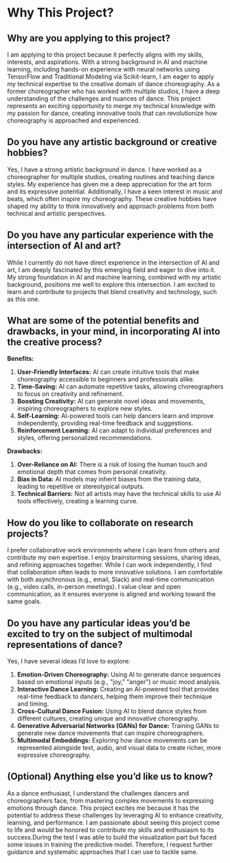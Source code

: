 # Why This Project?

## Why are you applying to this project?
I am applying to this project because it perfectly aligns with my skills, interests, and aspirations. With a strong background in AI and machine learning, including hands-on experience with neural networks using TensorFlow and Traditional Modeling via Scikit-learn, I am eager to apply my technical expertise to the creative domain of dance choreography. As a former choreographer who has worked with multiple studios, I have a deep understanding of the challenges and nuances of dance. This project represents an exciting opportunity to merge my technical knowledge with my passion for dance, creating innovative tools that can revolutionize how choreography is approached and experienced.

## Do you have any artistic background or creative hobbies?
Yes, I have a strong artistic background in dance. I have worked as a choreographer for multiple studios, creating routines and teaching dance styles. My experience has given me a deep appreciation for the art form and its expressive potential. Additionally, I have a keen interest in music and beats, which often inspire my choreography. These creative hobbies have shaped my ability to think innovatively and approach problems from both technical and artistic perspectives.

## Do you have any particular experience with the intersection of AI and art?
While I currently do not have direct experience in the intersection of AI and art, I am deeply fascinated by this emerging field and eager to dive into it. My strong foundation in AI and machine learning, combined with my artistic background, positions me well to explore this intersection. I am excited to learn and contribute to projects that blend creativity and technology, such as this one.

## What are some of the potential benefits and drawbacks, in your mind, in incorporating AI into the creative process?
**Benefits:**
1. **User-Friendly Interfaces:** AI can create intuitive tools that make choreography accessible to beginners and professionals alike.
2. **Time-Saving:** AI can automate repetitive tasks, allowing choreographers to focus on creativity and refinement.
3. **Boosting Creativity:** AI can generate novel ideas and movements, inspiring choreographers to explore new styles.
4. **Self-Learning:** AI-powered tools can help dancers learn and improve independently, providing real-time feedback and suggestions.
5. **Reinforcement Learning:** AI can adapt to individual preferences and styles, offering personalized recommendations.

**Drawbacks:**
1. **Over-Reliance on AI:** There is a risk of losing the human touch and emotional depth that comes from personal creativity.
2. **Bias in Data:** AI models may inherit biases from the training data, leading to repetitive or stereotypical outputs.
3. **Technical Barriers:** Not all artists may have the technical skills to use AI tools effectively, creating a learning curve.

## How do you like to collaborate on research projects?
I prefer collaborative work environments where I can learn from others and contribute my own expertise. I enjoy brainstorming sessions, sharing ideas, and refining approaches together. While I can work independently, I find that collaboration often leads to more innovative solutions. I am comfortable with both asynchronous (e.g., email, Slack) and real-time communication (e.g., video calls, in-person meetings). I value clear and open communication, as it ensures everyone is aligned and working toward the same goals.

## Do you have any particular ideas you’d be excited to try on the subject of multimodal representations of dance?
Yes, I have several ideas I’d love to explore:
1. **Emotion-Driven Choreography:** Using AI to generate dance sequences based on emotional inputs (e.g., "joy," "anger") or music mood analysis.
2. **Interactive Dance Learning:** Creating an AI-powered tool that provides real-time feedback to dancers, helping them improve their technique and timing.
3. **Cross-Cultural Dance Fusion:** Using AI to blend dance styles from different cultures, creating unique and innovative choreography.
4. **Generative Adversarial Networks (GANs) for Dance:** Training GANs to generate new dance movements that can inspire choreographers.
5. **Multimodal Embeddings:** Exploring how dance movements can be represented alongside text, audio, and visual data to create richer, more expressive choreography.

## (Optional) Anything else you’d like us to know?
As a dance enthusiast, I understand the challenges dancers and choreographers face, from mastering complex movements to expressing emotions through dance. This project excites me because it has the potential to address these challenges by leveraging AI to enhance creativity, learning, and performance. I am passionate about seeing this project come to life and would be honored to contribute my skills and enthusiasm to its success.During the test I was able to build the visualization part but faced some issues in training the predictive model. Therefore, I request further guidance and systematic approaches that I can use to tackle same.